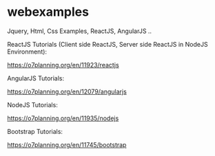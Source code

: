 # webexamples
Jquery, Html, Css Examples, ReactJS, AngularJS ..



ReactJS Tutorials (Client side ReactJS, Server side ReactJS in NodeJS Environment):

  https://o7planning.org/en/11923/reactjs

AngularJS Tutorials:

  https://o7planning.org/en/12079/angularjs

NodeJS Tutorials:

  https://o7planning.org/en/11935/nodejs

Bootstrap Tutorials:

  https://o7planning.org/en/11745/bootstrap
